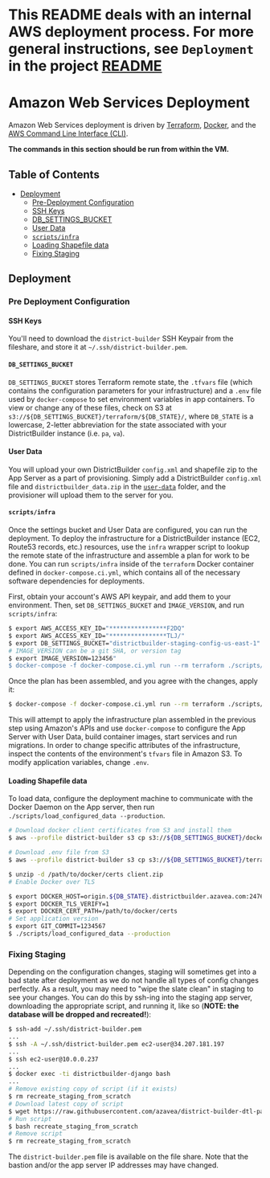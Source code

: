 # This README deals with an internal AWS deployment process. For more general instructions, see `Deployment` in the project [README](../README.markdown)

# Amazon Web Services Deployment

Amazon Web Services deployment is driven by [Terraform](https://terraform.io/), [Docker](https://www.docker.com/), and the [AWS Command Line Interface (CLI)](http://aws.amazon.com/cli/).

**The commands in this section should be run from within the VM.**

## Table of Contents

* [Deployment](#deployment)
    * [Pre-Deployment Configuration](#pre-deployment-configuration)
    * [SSH Keys](#ssh-keys)
    * [DB_SETTINGS_BUCKET](#db_settings_bucket)
    * [User Data](#user-data)
    * [`scripts/infra`](#scriptsinfra)
    * [Loading Shapefile data](#loading-shapefile-data)
    * [Fixing Staging](#fixing-staging)

## Deployment

### Pre Deployment Configuration

#### SSH Keys

You'll need to download the `district-builder` SSH Keypair from the fileshare, and store it at `~/.ssh/district-builder.pem`.

#### `DB_SETTINGS_BUCKET`

`DB_SETTINGS_BUCKET` stores Terraform remote state, the `.tfvars` file (which contains the configuration parameters for your infrastructure) and a `.env` file used by `docker-compose` to set environment variables in app containers. To view or change any of these files, check on S3 at `s3://${DB_SETTINGS_BUCKET}/terraform/${DB_STATE}/`, where `DB_STATE` is a lowercase, 2-letter abbreviation for the state associated with your DistrictBuilder instance (i.e. `pa`, `va`).

#### User Data

You will upload your own DistrictBuilder `config.xml` and shapefile zip to the App Server as a part of provisioning. Simply add a DistrictBuilder `config.xml` file and `districtbuilder_data.zip` in the [`user-data`](./user-data/) folder, and the provisioner will upload them to the server for you. 

#### `scripts/infra`
Once the settings bucket and User Data are configured, you can run the deployment. To deploy the infrastructure for a DistrictBuilder instance (EC2, Route53 records, etc.) resources, use the `infra` wrapper script to lookup the remote state of the infrastructure and assemble a plan for work to be done. You can run `scripts/infra` inside of the `terraform` Docker container defined in `docker-compose.ci.yml`, which contains all of the necessary software dependencies for deployments.

First, obtain your account's AWS API keypair, and add them to your environment. Then, set `DB_SETTINGS_BUCKET` and `IMAGE_VERSION`, and run `scripts/infra`:


```bash
$ export AWS_ACCESS_KEY_ID="****************F2DQ"
$ export AWS_ACCESS_KEY_ID="****************TLJ/"
$ export DB_SETTINGS_BUCKET="districtbuilder-staging-config-us-east-1"
# IMAGE_VERSION can be a git SHA, or version tag
$ export IMAGE_VERSION=123456"
$ docker-compose -f docker-compose.ci.yml run --rm terraform ./scripts/infra plan
```

Once the plan has been assembled, and you agree with the changes, apply it:

```bash
$ docker-compose -f docker-compose.ci.yml run --rm terraform ./scripts/infra apply
```

This will attempt to apply the infrastructure plan assembled in the previous step using Amazon's APIs and use `docker-compose` to configure the App Server with User Data, build container images, start services and run migrations. In order to change specific attributes of the infrastructure, inspect the contents of the environment's `tfvars` file in Amazon S3. To modify application variables, change `.env`.

#### Loading Shapefile data
To load data, configure the deployment machine to communicate with the Docker Daemon on the App server, then run `./scripts/load_configured_data --production`.

```bash
# Download docker client certificates from S3 and install them
$ aws --profile district-builder s3 cp s3://${DB_SETTINGS_BUCKET}/docker_certs/client/client.zip

# Download .env file from S3
$ aws --profile district-builder s3 cp s3://${DB_SETTINGS_BUCKET}/terraform/${DB_STATE}/.env .

$ unzip -d /path/to/docker/certs client.zip
# Enable Docker over TLS

$ export DOCKER_HOST=origin.${DB_STATE}.districtbuilder.azavea.com:2476
$ export DOCKER_TLS_VERIFY=1
$ export DOCKER_CERT_PATH=/path/to/docker/certs
# Set application version
$ export GIT_COMMIT=1234567
$ ./scripts/load_configured_data --production
```

### Fixing Staging
Depending on the configuration changes, staging will sometimes get into a bad state after deployment as we do not handle all types of config changes perfectly. As a result, you may need to "wipe the slate clean" in staging to see your changes. You can do this by ssh-ing into the staging app server, downloading the appropriate script, and running it, like so (**NOTE: the database will be dropped and recreated!**):

```bash
$ ssh-add ~/.ssh/district-builder.pem
...
$ ssh -A ~/.ssh/district-builder.pem ec2-user@34.207.181.197
...
$ ssh ec2-user@10.0.0.237
...
$ docker exec -ti districtbuilder-django bash
...
# Remove existing copy of script (if it exists)
$ rm recreate_staging_from_scratch
# Download latest copy of script
$ wget https://raw.githubusercontent.com/azavea/district-builder-dtl-pa/develop/scripts/recreate_staging_from_scratch
# Run script
$ bash recreate_staging_from_scratch
# Remove script
$ rm recreate_staging_from_scratch
```

The `district-builder.pem` file is available on the file share. Note that the bastion and/or the app server IP addresses may have changed.
